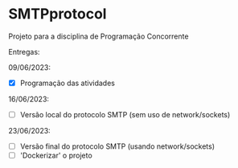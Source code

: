 # SMTPprotocol
Projeto para a disciplina de Programação Concorrente


Entregas:

09/06/2023:

- [x] Programação das atividades

16/06/2023: 

- [ ] Versão local do protocolo SMTP (sem uso de network/sockets)

23/06/2023: 

- [ ] Versão final do protocolo SMTP (usando network/sockets) 
- [ ] 'Dockerizar' o projeto 
